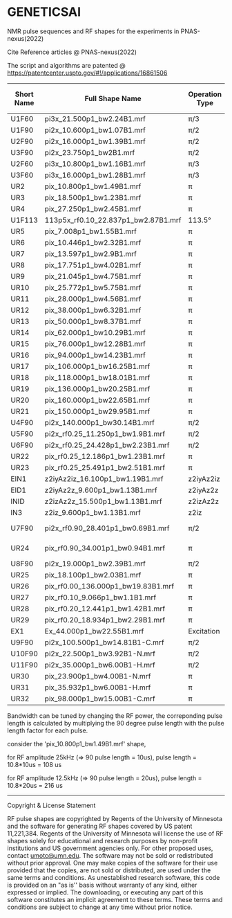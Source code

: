 # GENETICSAI

NMR pulse sequences and RF shapes for the experiments in PNAS-nexus(2022)

Cite Reference articles @  PNAS-nexus(2022)

The script and algorithms are patented @ https://patentcenter.uspto.gov/#!/applications/16861506

|Short Name | Full Shape Name| Operation Type  |  Pulse Length factor | Pulse Length |   Amplitude  | Bandwidth (kHz) | reference  PNAS-nexus(2022)|
| ----------| ------------   | -------------   | -------------        | ------------ | ----------- | --------- | -------------------------- |
U1F60|pi3x_21.500p1_bw2.24B1.mrf|π/3|21.5|21.500*10us=215.00us|25kHz|56|Figure 1|
|U1F90|pi2x_10.600p1_bw1.07B1.mrf|π/2|10.6|10.600*10us=106.00us|25kHz|27|Figure 1|
|U2F90|pi2x_16.000p1_bw1.39B1.mrf|π/2|16|16.000*10us=160.00us|25kHz|35|Figure 1|
|U3F90|pi2x_23.750p1_bw2B1.mrf|π/2|23.75|23.750*10us=237.50us|25kHz|50|Figure 1|
|U2F60|pi3x_10.800p1_bw1.16B1.mrf|π/3|10.8|10.800*10us=108.00us|25kHz|29|Figure 1|
|U3F60|pi3x_16.000p1_bw1.28B1.mrf|π/3|16|16.000*10us=160.00us|25kHz|32|Figure 1|
|UR2|pix_10.800p1_bw1.49B1.mrf|π|10.8|10.800*10us=108.00us|25kHz|37|Figure 1|
|UR3|pix_18.500p1_bw1.23B1.mrf|π|18.5|18.500*10us=185.00us|25kHz|31|Figure 1|
|UR4|pix_27.250p1_bw2.45B1.mrf|π|27.25|27.250*10us=272.50us|25kHz|61|Figure 1|
|U1F113|113p5x_rf0.10_22.837p1_bw2.87B1.mrf|113.5°|22.837|22.837*10us=228.37us|25kHz|72|Figure 2|
|UR5|pix_7.008p1_bw1.55B1.mrf|π|7.008|7.008*10us=70.08us|25kHz|39|Figure 3|
|UR6|pix_10.446p1_bw2.32B1.mrf|π|10.446|10.446*10us=104.46us|25kHz|58|Figure 3|
|UR7|pix_13.597p1_bw2.9B1.mrf|π|13.597|13.597*10us=135.97us|25kHz|72|Figure 3|
|UR8|pix_17.751p1_bw4.02B1.mrf|π|17.751|17.751*10us=177.51us|25kHz|100|Figure 3|
|UR9|pix_21.045p1_bw4.75B1.mrf|π|21.045|21.045*10us=210.45us|25kHz|119|Figure 3|
|UR10|pix_25.772p1_bw5.75B1.mrf|π|25.772|25.772*10us=257.72us|25kHz|144|Figure 3|
|UR11|pix_28.000p1_bw4.56B1.mrf|π|28|28.000*10us=280.00us|25kHz|114|Figure 3|
|UR12|pix_38.000p1_bw6.32B1.mrf|π|38|38.000*10us=380.00us|25kHz|158|Figure 3|
|UR13|pix_50.000p1_bw8.37B1.mrf|π|50|50.000*10us=500.00us|25kHz|209|Figure 3|
|UR14|pix_62.000p1_bw10.29B1.mrf|π|62|62.000*10us=620.00us|25kHz|257|Figure 3|
|UR15|pix_76.000p1_bw12.28B1.mrf|π|76|76.000*10us=760.00us|25kHz|307|Figure 3|
|UR16|pix_94.000p1_bw14.23B1.mrf|π|94|94.000*10us=940.00us|25kHz|356|Figure 3|
|UR17|pix_106.000p1_bw16.25B1.mrf|π|106|106.000*10us=1060.00us|25kHz|406|Figure 3|
|UR18|pix_118.000p1_bw18.01B1.mrf|π|118|118.000*10us=1180.00us|25kHz|450|Figure 3|
|UR19|pix_136.000p1_bw20.25B1.mrf|π|136|136.000*10us=1360.00us|25kHz|506|Figure 3|
|UR20|pix_160.000p1_bw22.65B1.mrf|π|160|160.000*10us=1600.00us|25kHz|566|Figure 3|
|UR21|pix_150.000p1_bw29.95B1.mrf|π|150|150.000*10us=1500.00us|25kHz|749|Figure 3|
|U4F90|pi2x_140.000p1_bw30.14B1.mrf|π/2|140|140.000*10us=1400.00us|25kHz|754|Figure 3|
|U5F90|pi2x_rf0.25_11.250p1_bw1.9B1.mrf|π/2|11.25|11.250*10us=112.50us|25kHz|48|Figure 4|
|U6F90|pi2x_rf0.25_24.428p1_bw2.23B1.mrf|π/2|24.428|24.428*10us=244.28us|25kHz|56|Figure 4|
|UR22|pix_rf0.25_12.186p1_bw1.23B1.mrf|π|12.186|12.186*10us=121.86us|25kHz|31|Figure 4|
|UR23|pix_rf0.25_25.491p1_bw2.51B1.mrf|π|25.491|25.491*10us=254.91us|25kHz|63|Figure 4|
|EIN1|z2iyAz2iz_16.100p1_bw1.19B1.mrf|z2iyAz2iz|16.1|16.100*10us=161.00us|25kHz|---|Figure 5|
|EID1|z2iyAz2z_9.600p1_bw1.13B1.mrf|z2iyAz2z|9.6|9.600*10us=96.00us|25kHz|---|Figure 5|
|INID|z2izAz2z_15.500p1_bw1.13B1.mrf|z2izAz2z|15.5|15.500*10us=155.00us|25kHz|---|Figure 5|
|IN3|z2iz_9.600p1_bw1.13B1.mrf|z2iz|9.6|9.600*10us=96.00us|25kHz|---|Figure 5|
|U7F90|pi2x_rf0.90_28.401p1_bw0.69B1.mrf|π/2|28.401|28.401*10us=284.01us|25kHz|17|Figure 6/Figure S17|
|UR24|pix_rf0.90_34.001p1_bw0.94B1.mrf|π|34.001|34.001*10us=340.01us|25kHz|24|Figure 6/Figure S17|
|U8F90|pi2x_19.000p1_bw2.39B1.mrf|π/2|19|19.000*10us=190.00us|25kHz|60|Figure S5|
|UR25|pix_18.100p1_bw2.03B1.mrf|π|18.1|18.100*10us=181.00us|25kHz|51|Figure S6|
|UR26|pix_rf0.00_136.000p1_bw19.83B1.mrf|π|136|136.000*10us=1360.00us|25kHz|496|Figure S7|
|UR27|pix_rf0.10_9.066p1_bw1.1B1.mrf|π|9.066|9.066*10us=90.66us|25kHz|28|Figure S7|
|UR28|pix_rf0.20_12.441p1_bw1.42B1.mrf|π|12.441|12.441*10us=124.41us|25kHz|36|Figure S7|
|UR29|pix_rf0.20_18.934p1_bw2.29B1.mrf|π|18.934|18.934*10us=189.34us|25kHz|57|Figure S7|
|EX1|Ex_44.000p1_bw22.55B1.mrf|Excitation|100.5|100.5*10us=1005us|25 kHz|564| Figure S15|
|U9F90|pi2x_100.500p1_bw14.81B1-C.mrf|π/2|100.5|100.500*10us=1005.00us|25kHz|370|Figure S16|
|U10F90|pi2x_22.500p1_bw3.92B1-N.mrf|π/2|22.5|22.500*10us=225.00us|25kHz|98|Figure S16|
|U11F90|pi2x_35.000p1_bw6.00B1-H.mrf|π/2|35|35.000*10us=350.00us|25kHz|150|Figure S16|
|UR30|pix_23.900p1_bw4.00B1-N.mrf|π|23.9|23.900*10us=239.00us|25kHz|99|Figure S16|
|UR31|pix_35.932p1_bw6.00B1-H.mrf|π|35.932|35.932*10us=359.32us|25kHz|148|Figure S16|
|UR32|pix_98.000p1_bw15.00B1-C.mrf|π|98|98.000*10us=980.00us|25kHz|377|Figure S16|




Bandwidth can be tuned by changing the RF power, the correponding pulse length is calculated by multiplying the 90 degree pulse length with the pulse length factor for each pulse. 

consider the 'pix_10.800p1_bw1.49B1.mrf' shape,

for RF amplitude 25kHz (=> 90 pulse length = 10us), pulse length = 10.8*10us = 108 us 

for RF amplitude 12.5kHz (=> 90 pulse length = 20us), pulse length = 10.8*20us = 216 us 
 

------------------------------------------------------------------------------
 

Copyright & License Statement

RF pulse shapes are copyrighted by Regents of the University of Minnesota and the software for generating RF shapes covered by US patent 11,221,384. Regents of the University of Minnesota will license the use of RF shapes solely for educational and research purposes by non-profit institutions and US government agencies only. For other proposed uses, contact umotc@umn.edu. The software may not be sold or redistributed without prior approval. One may make copies of the software for their use provided that the copies, are not sold or distributed, are used under the same terms and conditions. As unestablished research software, this code is provided on an "as is'' basis without warranty of any kind, either expressed or implied. The downloading, or executing any part of this software constitutes an implicit agreement to these terms. These terms and conditions are subject to change at any time without prior notice.
